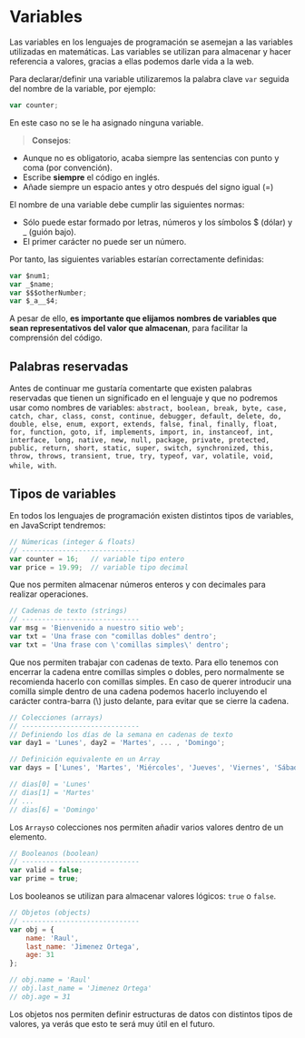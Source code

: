 # Variables

Las variables en los lenguajes de programación se asemejan a las variables utilizadas en matemáticas. Las variables se utilizan para almacenar y hacer referencia a valores, gracias a ellas podemos darle vida a la web.

Para declarar/definir una variable utilizaremos la palabra clave ```var``` seguida del nombre de la variable, por ejemplo:

```js
var counter;
```

En este caso no se le ha asignado ninguna variable.

> **Consejos**:
* Aunque no es obligatorio, acaba siempre las sentencias con punto y coma (por convención).
* Escribe **siempre** el código en inglés.
* Añade siempre un espacio antes y otro después del signo igual (=)

El nombre de una variable debe cumplir las siguientes normas:
* Sólo puede estar formado por letras, números y los símbolos $ (dólar) y _ (guión bajo).
* El primer carácter no puede ser un número.

Por tanto, las siguientes variables estarían correctamente definidas:
```javascript
var $num1;
var _$name;
var $$$otherNumber;
var $_a__$4;
```
A pesar de ello, **es importante que elijamos nombres de variables que sean representativos del valor que almacenan**, para facilitar la comprensión del código.

## Palabras reservadas

Antes de continuar me gustaría comentarte que existen palabras reservadas que tienen un significado en el lenguaje y que no podremos usar como nombres de variables: ```abstract, boolean, break, byte, case, catch, char, class, const, continue, debugger, default, delete, do, double, else, enum, export, extends, false, final, finally, float, for, function, goto, if, implements, import, in, instanceof, int, interface, long, native, new, null, package, private, protected, public, return, short, static, super, switch, synchronized, this, throw, throws, transient, true, try, typeof, var, volatile, void, while, with```. 

## Tipos de variables
En todos los lenguajes de programación existen distintos tipos de variables, en JavaScript tendremos:

```js
// Númericas (integer & floats)
// -----------------------------
var counter = 16;   // variable tipo entero
var price = 19.99;  // variable tipo decimal
```

Que nos permiten almacenar números enteros y con decimales para realizar operaciones.

```js
// Cadenas de texto (strings)
// -----------------------------
var msg = 'Bienvenido a nuestro sitio web';
var txt = 'Una frase con "comillas dobles" dentro';
var txt = 'Una frase con \'comillas simples\' dentro';
```

Que nos permiten trabajar con cadenas de texto. Para ello tenemos con encerrar la cadena entre comillas simples o dobles, pero normalmente se recomienda hacerlo con comillas simples. En caso de querer introducir una comilla simple dentro de una cadena podemos hacerlo incluyendo el carácter contra-barra (\\) justo delante, para evitar que se cierre la cadena.

```js
// Colecciones (arrays)
// -----------------------------
// Definiendo los días de la semana en cadenas de texto
var day1 = 'Lunes', day2 = 'Martes', ... , 'Domingo';

// Definición equivalente en un Array
var days = ['Lunes', 'Martes', 'Miércoles', 'Jueves', 'Viernes', 'Sábado', 'Domingo'];

// dias[0] = 'Lunes'
// dias[1] = 'Martes'
// ...
// dias[6] = 'Domingo'
```

Los ```Arrays```o colecciones nos permiten añadir varios valores dentro de un elemento. 


```js
// Booleanos (boolean)
// -----------------------------
var valid = false;
var prime = true;
```

Los booleanos se utilizan para almacenar valores lógicos: ```true``` o ```false```.

```js
// Objetos (objects)
// -----------------------------
var obj = {
    name: 'Raul',
    last_name: 'Jimenez Ortega',
    age: 31
};

// obj.name = 'Raul'
// obj.last_name = 'Jimenez Ortega'
// obj.age = 31
```
Los objetos nos permiten definir estructuras de datos con distintos tipos de valores, ya verás que esto te será muy útil en el futuro.